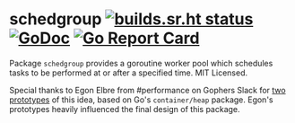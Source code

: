 # schedgroup [![builds.sr.ht status](https://builds.sr.ht/~mdlayher/schedgroup.svg)](https://builds.sr.ht/~mdlayher/schedgroup?) [![GoDoc](https://godoc.org/github.com/mdlayher/schedgroup?status.svg)](https://godoc.org/github.com/mdlayher/schedgroup) [![Go Report Card](https://goreportcard.com/badge/github.com/mdlayher/schedgroup)](https://goreportcard.com/report/github.com/mdlayher/schedgroup)

Package `schedgroup` provides a goroutine worker pool which schedules tasks
to be performed at or after a specified time. MIT Licensed.

Special thanks to Egon Elbre from #performance on Gophers Slack for [two](https://play.golang.org/p/YyeSWuDil-b)
[prototypes](https://play.golang.org/p/4iYBO6Cgj8m) of this idea, based
on Go's `container/heap` package. Egon's prototypes heavily influenced the final
design of this package.
